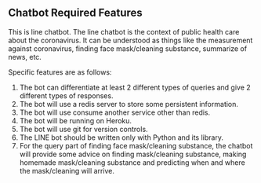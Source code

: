 

## Chatbot Required Features
This is line chatbot.
The line chatbot is the context of public health care about the coronavirus. It can be understood as things like the measurement against coronavirus, finding face mask/cleaning substance, summarize of news, etc. 

Specific features are as follows:
1. The bot can differentiate at least 2 different types of queries and give 2 different types of responses.
1. The bot will use a redis server to store some persistent information.
1. The bot will use consume another service other than redis.
1. The bot will be running on Heroku.
1. The bot will use git for version controls. 
1. The LINE bot should be written only with Python and its library. 
1. For the query part of finding face mask/cleaning substance, the chatbot will provide some advice on finding mask/cleaning substance, making homemade mask/cleaning substance and predicting when and where the mask/cleaning will arrive.
